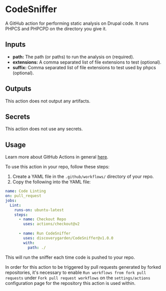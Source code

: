 # CodeSniffer

A GitHub action for performing static analysis on Drupal code. It runs PHPCS and PHPCPD on the directory you give it.

 
## Inputs
- **path:** The path (or paths) to run the analysis on (required).
- **extensions:** A comma separated list of file extensions to test (optional).
- **suffix:** Comma separated list of file extensions to test used by phpcs (optional).

## Outputs
This action does not output any artifacts.

## Secrets
This action does not use any secrets.

## Usage
Learn more about GitHub Actions in general [here](https://docs.github.com/en/actions/quickstart). 

To use this action in your repo, follow these steps:

 1. Create a YAML file in the `.github/workflows/` directory of your repo.
 2.  Copy the following into the YAML file:
```yaml
name: Code Linting
on: pull_request
jobs:
  Lint:
    runs-on: ubuntu-latest
    steps:
      - name: Checkout Repo
        uses: actions/checkout@v2
      
      - name: Run CodeSniffer
        uses: discoverygarden/CodeSniffer@v1.0.0
        with:
          path: ./
```
This will run the sniffer each time code is pushed to your repo.

In order for this action to be triggered by pull requests generated by forked repositories, it's necessary to enable `Run workflows from fork pull requests` under `Fork pull request workflows` on the `settings/actions` configuration page for the repository this action is used within. 
